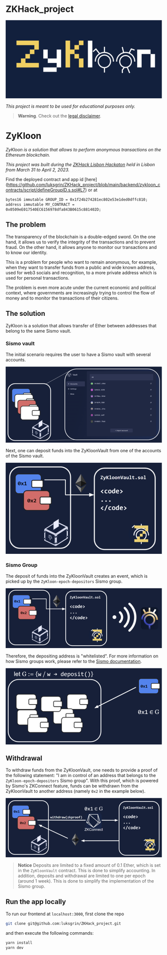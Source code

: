 # ZKHack_project

![ZyKloon](img/zykloon.png)

*This project is meant to be used for educational purposes only.*

> **Warning**.
> Check out the [legal disclaimer](LEGAL_DISCLAIMER.md).

# **ZyKloon**

*ZyKloon is a solution that allows to perform anonymous transactions on the Ethereum blockchain.*

*This project was built during the [ZKHack Lisbon Hackaton](https://www.zklisbon.com/) held in Lisbon from March 31 to April 2, 2023.*

Find the deployed contract and app id [here] (https://github.com/luksgrin/ZKHack_project/blob/main/backend/zykloon_contracts/script/defineGroupID.s.sol#L7) or at
```solidity
bytes16 immutable GROUP_ID = 0x1f24b274281ec802e53e1ded0dffc810;
address immutable MY_CONTRACT = 0x0509eE017540EC6156978dfa843B0615c881402D;
```

## **The problem**

The transparency of the blockchain is a double-edged sword. On the one hand, it allows us to verify the integrity of the transactions and to prevent fraud. On the other hand, it allows anyone to monitor our transactions and to know our identity.

This is a problem for people who want to remain anonymous, for example, when they want to transfer funds from a public and wide known address, used for web3 socials and recognition, to a more private address which is used for personal transactions.

The problem is even more acute under the current economic and political context, where governments are increasingly trying to control the flow of money and to monitor the transactions of their citizens.

## **The solution**

ZyKloon is a solution that allows transfer of Ether between addresses that belong to the same Sismo vault. 

### **Sismo vault**

The initial scenario requires the user to have a Sismo vault with several accounts. 

![sismo vault](img/sismovault.png)

Next, one can deposit funds into the ZyKloonVault from one of the accounts of the Sismo vault.

![deposit funds](img/deposit_funds.png)

### **Sismo Group**

The deposit of funds into the ZyKloonVault creates an event, which is picked up by the `ZyKloon-epoch-depositors` Sismo group.

![event emission](img/event_emission.png)

Therefore, the depositing address is "whitelisted". For more information on how Sismo groups work, please refer to the [Sismo documentation](https://docs.sismo.io/sismo-docs/technical-documentation/zk-badge-protocol/groups).

![sismo group](img/sismo_group.png)

## **Withdrawal**

To withdraw funds from the ZyKloonVault, one needs to provide a proof of the following statement: "I am in control of an address that belongs to the `ZyKloon-epoch-depositors` Sismo group". With this proof, which is powered by Sismo's ZKConnect feature, funds can be withdrawn from the ZyKloonVault to another address (namely `0x2` in the example below).

![withdraw funds](img/withdraw_funds.png)

> **Notice**
> Deposits are limited to a fixed amount of 0.1 Ether, which is set in the `ZyKloonVault` contract. This is done to simplify accounting.
> In addition, deposits and withdrawal are limited to one per epoch (around 1 week). This is done to simplify the implementation of the Sismo group.

## **Run the app locally**

To run our frontend at `localhost:3000`, first clone the repo

```bash
git clone git@github.com:luksgrin/ZKHack_project.git
```

and then execute the following commands:

```bash
yarn install
yarn dev
```


